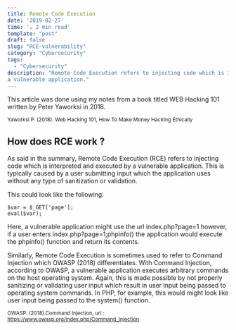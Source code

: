 ```yaml
---
title: Remote Code Execution
date: '2019-02-27'
time: '☕️ 2 min read'
template: "post"
draft: false
slug: "RCE-vulnerability"
category: "Cybersecurity"
tags:
  - "Cybersecurity"
description: "Remote Code Execution refers to injecting code which is interpreted and executed by
a vulnerable application."
---
```



This article was done using my notes from a book titled WEB Hacking 101 written by Peter Yaworksi in 2018.

<sub>Yaworksi P. (2018). Web Hacking 101, How To Make Money Hacking Ethically</sub>

## How does RCE work ?

As said in the summary, Remote Code Execution (RCE) refers to injecting code which is interpreted and executed by
a vulnerable application. This is typically caused by a user submitting input which the
application uses without any type of sanitization or validation.

This could look like the following:

```
$var = $_GET['page'];
eval($var);
```

Here, a vulnerable application might use the url index.php?page=1 however, if a
user enters index.php?page=1;phpinfo() the application would execute the phpinfo()
function and return its contents.

Similarly, Remote Code Execution is sometimes used to refer to Command Injection
which OWASP (2018) differentiates. With Command Injection, according to OWASP, a vulnerable
application executes arbitrary commands on the host operating system. Again, this is
made possible by not properly sanitizing or validating user input which result in user
input being passed to operating system commands.
In PHP, for example, this would might look like user input being passed to the system()
function.

<sub>OWASP. (2018).Command Injection, url : https://www.owasp.org/index.php/Command_Injection</sub>

